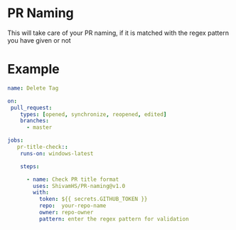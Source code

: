 # PR Naming
This will take care of your PR naming, if it is matched with the regex pattern you have given or not 

# Example
```yaml
name: Delete Tag

on:
 pull_request:
    types: [opened, synchronize, reopened, edited] 
    branches:
      - master

jobs:
   pr-title-check::
    runs-on: windows-latest

    steps:

      - name: Check PR title format
        uses: ShivamHS/PR-naming@v1.0
        with:
          token: ${{ secrets.GITHUB_TOKEN }} 
          repo:  your-repo-name
          owner: repo-owner
          pattern: enter the regex pattern for validation